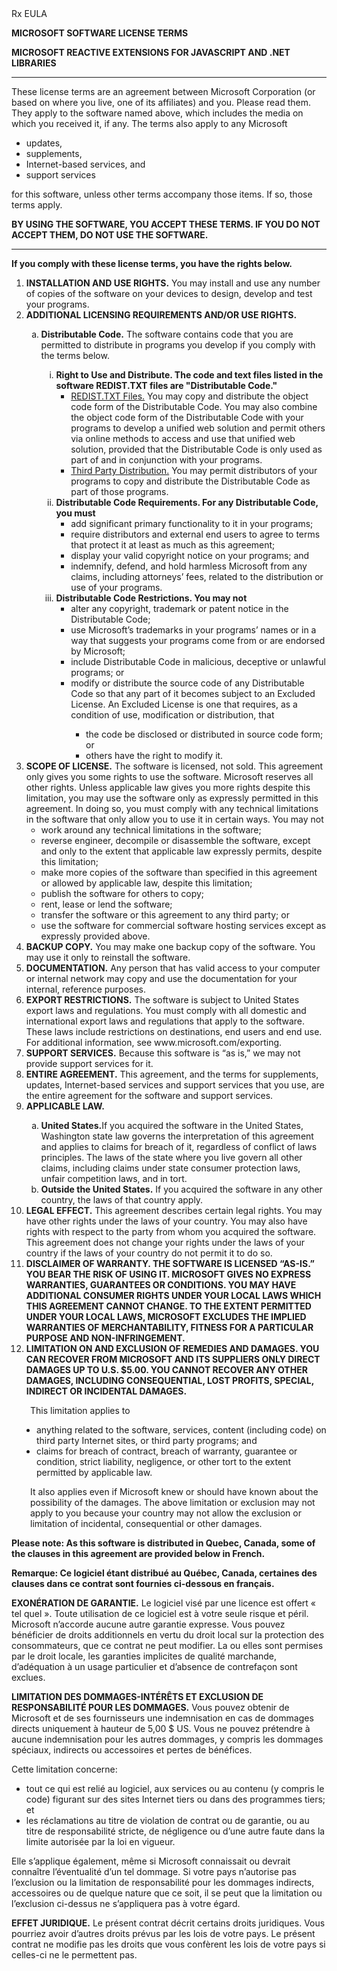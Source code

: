 <div class="inner"> <div class="Clear"> </div> <div class="BreadCrumb"><div class="BreadCrumbInner EyebrowContainer"><span class="EyebrowElement">Rx EULA</span> </div></div> <a name="MainContent"></a> <p><strong>MICROSOFT SOFTWARE LICENSE TERMS</strong></p><p><strong>MICROSOFT REACTIVE EXTENSIONS FOR JAVASCRIPT AND .NET LIBRARIES</strong></p><hr><p>These license terms are an agreement between Microsoft Corporation (or based on where you live, one of its affiliates) and you. Please read them. They apply to the software named above, which includes the media on which you received it, if any. The terms also apply to any Microsoft</p><ul><li>updates,</li><li>supplements,</li><li>Internet-based services, and</li><li>support services</li></ul><p>for this software, unless other terms accompany those items. If so, those terms apply.</p><p><strong>BY USING THE SOFTWARE, YOU ACCEPT THESE TERMS. IF YOU DO NOT ACCEPT THEM, DO NOT USE THE SOFTWARE.</strong></p><hr><p><strong>If you comply with these license terms, you have the rights below.</strong></p><ol><li><strong>INSTALLATION AND USE RIGHTS.</strong> You may install and use any number of copies of the software on your devices to design, develop and test your programs.&nbsp;</li><li><strong>ADDITIONAL LICENSING REQUIREMENTS AND/OR USE RIGHTS.</strong></li><ol style="list-style-type: lower-alpha;"><li><strong>Distributable Code.</strong> The software contains code that you are permitted to distribute in programs you develop if you comply with the terms below.</li><ol style="list-style-type: lower-roman;"><li><strong>Right to Use and Distribute. The code and text files listed in the software REDIST.TXT files are "Distributable Code."</strong><ul><li><u>REDIST.TXT Files.</u> You may copy and distribute the object code form of the Distributable Code.&nbsp;You may also combine the object code form of the Distributable Code with your programs to develop a unified web solution and permit others via online methods to access and use that unified web solution, provided that the Distributable Code is only used as part of and in conjunction with your programs.</li><li><u>Third Party Distribution.</u> You may permit distributors of your programs to copy and distribute the Distributable Code as part of those programs.</li></ul></li><li><strong>Distributable Code Requirements. For any Distributable Code, you must</strong><ul><li>add significant primary functionality to it in your programs;</li><li>require distributors and external end users to agree to terms that protect it at least as much as this agreement;</li><li>display your valid copyright notice on your programs; and</li><li>indemnify, defend, and hold harmless Microsoft from any claims, including attorneys’ fees, related to the distribution or use of your programs.</li></ul></li><li><strong>Distributable Code Restrictions. You may not</strong><ul><li>alter any copyright, trademark or patent notice in the Distributable Code;</li><li>use Microsoft’s trademarks in your programs’ names or in a way that suggests your programs come from or are endorsed by Microsoft;</li><li>include Distributable Code in malicious, deceptive or unlawful programs; or</li><li>modify or distribute the source code of any Distributable Code so that any part of it becomes subject to an Excluded License. An Excluded License is one that requires, as a condition of use, modification or distribution, that</li><ul><li>the code be disclosed or distributed in source code form; or</li><li>others have the right to modify it.</li></ul></ul></li></ol></ol><li><strong>SCOPE OF LICENSE.</strong> The software is licensed, not sold. This agreement only gives you some rights to use the software. Microsoft reserves all other rights. Unless applicable law gives you more rights despite this limitation, you may use the software only as expressly permitted in this agreement. In doing so, you must comply with any technical limitations in the software that only allow you to use it in certain ways. You may not <ul><li>work around any technical limitations in the software;</li><li>reverse engineer, decompile or disassemble the software, except and only to the extent that applicable law expressly permits, despite this limitation;</li><li>make more copies of the software than specified in this agreement or allowed by applicable law, despite this limitation;</li><li>publish the software for others to copy;</li><li>rent, lease or lend the software;</li><li>transfer the software or this agreement to any third party; or</li><li>use the software for commercial software hosting services except as expressly provided above.</li></ul></li><li><strong>BACKUP COPY.</strong> You may make one backup copy of the software. You may use it only to reinstall the software.</li><li><strong>DOCUMENTATION.</strong> Any person that has valid access to your computer or internal network may copy and use the documentation for your internal, reference purposes.</li><li><strong>EXPORT RESTRICTIONS.</strong> The software is subject to United States export laws and regulations. You must comply with all domestic and international export laws and regulations that apply to the software. These laws include restrictions on destinations, end users and end use. For additional information, see www.microsoft.com/exporting.</li><li><strong>SUPPORT SERVICES.</strong> Because this software is “as is,” we may not provide support services for it.</li><li><strong>ENTIRE AGREEMENT.</strong> This agreement, and the terms for supplements, updates, Internet-based services and support services that you use, are the entire agreement for the software and support services.</li><li><strong>APPLICABLE LAW.</strong></li><ol style="list-style-type: lower-latin;"><li><strong>United States.</strong>If you acquired the software in the United States, Washington state law governs the interpretation of this agreement and applies to claims for breach of it, regardless of conflict of laws principles. The laws of the state where you live govern all other claims, including claims under state consumer protection laws, unfair competition laws, and in tort.</li><li><strong>Outside the United States.</strong> If you acquired the software in any other country, the laws of that country apply.</li></ol><li><strong>LEGAL EFFECT.</strong> This agreement describes certain legal rights. You may have other rights under the laws of your country. You may also have rights with respect to the party from whom you acquired the software. This agreement does not change your rights under the laws of your country if the laws of your country do not permit it to do so.</li><li><strong>DISCLAIMER OF WARRANTY. THE SOFTWARE IS LICENSED “AS-IS.” YOU BEAR THE RISK OF USING IT. MICROSOFT GIVES NO EXPRESS WARRANTIES, GUARANTEES OR CONDITIONS. YOU MAY HAVE ADDITIONAL CONSUMER RIGHTS UNDER YOUR LOCAL LAWS WHICH THIS AGREEMENT CANNOT CHANGE. TO THE EXTENT PERMITTED UNDER YOUR LOCAL LAWS, MICROSOFT EXCLUDES THE IMPLIED WARRANTIES OF MERCHANTABILITY, FITNESS FOR A PARTICULAR PURPOSE AND NON-INFRINGEMENT.</strong></li><li><strong>LIMITATION ON AND EXCLUSION OF REMEDIES AND DAMAGES. YOU CAN RECOVER FROM MICROSOFT AND ITS SUPPLIERS ONLY DIRECT DAMAGES UP TO U.S. $5.00. YOU CANNOT RECOVER ANY OTHER DAMAGES, INCLUDING CONSEQUENTIAL, LOST PROFITS, SPECIAL, INDIRECT OR INCIDENTAL DAMAGES.</strong></li></ol><p style="padding-left: 30px;">This limitation applies to</p><ul style="padding-left: 40px;"><li>anything related to the software, services, content (including code) on third party Internet sites, or third party programs; and</li><li>claims for breach of contract, breach of warranty, guarantee or condition, strict liability, negligence, or other tort to the extent permitted by applicable law.</li></ul><p style="padding-left: 30px;">It also applies even if Microsoft knew or should have known about the possibility of the damages. The above limitation or exclusion may not apply to you because your country may not allow the exclusion or limitation of incidental, consequential or other damages.</p><p><strong>Please note: As this software is distributed in Quebec, Canada, some of the clauses in this agreement are provided below in French.</strong></p><p><strong>Remarque: Ce logiciel étant distribué au Québec, Canada, certaines des clauses dans ce contrat sont fournies ci-dessous en français.</strong></p><p><strong>EXONÉRATION DE GARANTIE.</strong> Le logiciel visé par une licence est offert « tel quel ». Toute utilisation de ce logiciel est à votre seule risque et péril. Microsoft n’accorde aucune autre garantie expresse. Vous pouvez bénéficier de droits additionnels en vertu du droit local sur la protection des consommateurs, que ce contrat ne peut modifier. La ou elles sont permises par le droit locale, les garanties implicites de qualité marchande, d’adéquation à un usage particulier et d’absence de contrefaçon sont exclues.</p><p><strong>LIMITATION DES DOMMAGES-INTÉRÊTS ET EXCLUSION DE RESPONSABILITÉ POUR LES DOMMAGES.</strong> Vous pouvez obtenir de Microsoft et de ses fournisseurs une indemnisation en cas de dommages directs uniquement à hauteur de 5,00 $ US. Vous ne pouvez prétendre à aucune indemnisation pour les autres dommages, y compris les dommages spéciaux, indirects ou accessoires et pertes de bénéfices.</p><p>Cette limitation concerne:</p><ul><li>tout ce qui est relié au logiciel, aux services ou au contenu (y compris le code) figurant sur des sites Internet tiers ou dans des programmes tiers; et</li><li>les réclamations au titre de violation de contrat ou de garantie, ou au titre de responsabilité stricte, de négligence ou d’une autre faute dans la limite autorisée par la loi en vigueur.</li></ul><p>Elle s’applique également, même si Microsoft connaissait ou devrait connaître l’éventualité d’un tel dommage. Si votre pays n’autorise pas l’exclusion ou la limitation de responsabilité pour les dommages indirects, accessoires ou de quelque nature que ce soit, il se peut que la limitation ou l’exclusion ci-dessus ne s’appliquera pas à votre égard.</p><p><strong>EFFET JURIDIQUE.</strong> Le présent contrat décrit certains droits juridiques. Vous pourriez avoir d’autres droits prévus par les lois de votre pays. Le présent contrat ne modifie pas les droits que vous confèrent les lois de votre pays si celles-ci ne le permettent pas.</p></div> </div> </div>